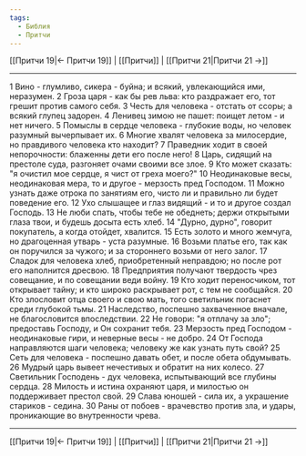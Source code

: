 ```yaml
---
tags:
  - Библия
  - Притчи
---
```

[[Притчи 19|← Притчи 19]] | [[Притчи]] | [[Притчи 21|Притчи 21 →]]

---
1 Вино - глумливо, сикера - буйна; и всякий, увлекающийся ими, неразумен.
2 Гроза царя - как бы рев льва: кто раздражает его, тот грешит против самого себя.
3 Честь для человека - отстать от ссоры; а всякий глупец задорен.
4 Ленивец зимою не пашет: поищет летом - и нет ничего.
5 Помыслы в сердце человека - глубокие воды, но человек разумный вычерпывает их.
6 Многие хвалят человека за милосердие, но правдивого человека кто находит?
7 Праведник ходит в своей непорочности: блаженны дети его после него!
8 Царь, сидящий на престоле суда, разгоняет очами своими все злое.
9 Кто может сказать: "я очистил мое сердце, я чист от греха моего?"
10 Неодинаковые весы, неодинаковая мера, то и другое - мерзость пред Господом.
11 Можно узнать даже отрока по занятиям его, чисто ли и правильно ли будет поведение его.
12 Ухо слышащее и глаз видящий - и то и другое создал Господь.
13 Не люби спать, чтобы тебе не обеднеть; держи открытыми глаза твои, и будешь досыта есть хлеб.
14 "Дурно, дурно", говорит покупатель, а когда отойдет, хвалится.
15 Есть золото и много жемчуга, но драгоценная утварь - уста разумные.
16 Возьми платье его, так как он поручился за чужого; и за стороннего возьми от него залог.
17 Сладок для человека хлеб, приобретенный неправдою; но после рот его наполнится дресвою.
18 Предприятия получают твердость чрез совещание, и по совещании веди войну.
19 Кто ходит переносчиком, тот открывает тайну; и кто широко раскрывает рот, с тем не сообщайся.
20 Кто злословит отца своего и свою мать, того светильник погаснет среди глубокой тьмы.
21 Наследство, поспешно захваченное вначале, не благословится впоследствии.
22 Не говори: "я отплачу за зло"; предоставь Господу, и Он сохранит тебя.
23 Мерзость пред Господом - неодинаковые гири, и неверные весы - не добро.
24 От Господа направляются шаги человека; человеку же как узнать путь свой?
25 Сеть для человека - поспешно давать обет, и после обета обдумывать.
26 Мудрый царь вывеет нечестивых и обратит на них колесо.
27 Светильник Господень - дух человека, испытывающий все глубины сердца.
28 Милость и истина охраняют царя, и милостью он поддерживает престол свой.
29 Слава юношей - сила их, а украшение стариков - седина.
30 Раны от побоев - врачевство против зла, и удары, проникающие во внутренности чрева.

---
[[Притчи 19|← Притчи 19]] | [[Притчи]] | [[Притчи 21|Притчи 21 →]]